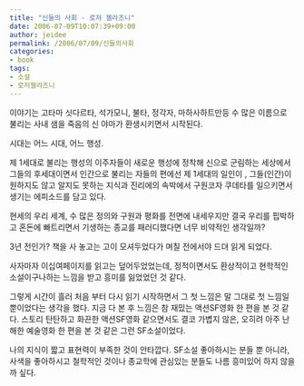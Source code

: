 ```yaml
---
title: "신들의 사회 - 로저 젤라즈니"
date: 2006-07-09T10:07:39+09:00
author: jeidee
permalink: /2006/07/09/신들의사회
categories:
- book
tags:
- 소설
- 로저젤라즈니
---
```


이야기는 고타마 싯다르타, 석가모니, 불타, 정각자, 마하사하트만등 수 많은 이름으로 불리는 사내 샘을 죽음의 신 야마가 환생시키면서 시작된다.

시대는 어느 시대, 어느 행성.

제 1세대로 불리는 행성의 이주자들이 새로운 행성에 정착해 신으로 군림하는 세상에서 그들의 후세대이면서 인간으로 불리는 자들의 편에선 제 1세대의 일인이 , 그들(인간)이 원하지도 않고 알지도 못하는 지식과 진리에의 속박에서 구원코자 쿠데타를 일으키면서 생기는 에피소드를 담고 있다. 

현세의 우리 세계, 수 많은 정의와 구원과 평화를 전면에 내세우지만 결국 우리를 핍박하고 혼돈에 빠트리면서 기생하는 종교를 패러디했다면 너무 비약적인 생각일까?

3년 전인가? 책을 사 놓고는 고이 모셔두었다가 며칠 전에서야 드뎌 읽게 되었다.

사자마자 이십여페이지를 읽고는 덮어두었었는데,  정적이면서도 환상적이고 현학적인 소설이구나하는 느낌을 받고 흥미를 잃었었던 것 같다.

그렇게 시간이 흘러 처음 부터 다시 읽기 시작하면서 그 첫 느낌은 말 그대로 첫 느낌일 뿐이었다는 생각을 했다.
지금 다 본 후 느낌은 참 재밌는 액션SF영화 한 편을 본 것 같다.
스토리 탄탄하고 화끈한 액션SF영화 같으면서도 결코 가볍지 않은, 오히려 아주 난해한 예술영화 한 편을 본 것 같은 그런 SF소설이었다.

나의 지식이 짧고 표현력이 부족한 것이 안타깝다. 
SF소설 좋아하시는 분들 뿐 아니라, 사색을 좋아하시고 철학적인 것이나 종교학에 관심있는 분들도 나름 흥미있어 하지 않을까 싶다.